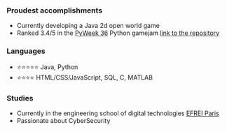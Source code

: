 ### Proudest accomplishments
- Currently developing a Java 2d open world game
- Ranked 3.4/5 in the [PyWeek 36](https://pyweek.org/36/) Python gamejam [link to the repository](https://github.com/ano0002/pyweek-36)

### Languages
- ⭐️⭐️⭐️⭐️⭐️ Java, Python
- ⭐️⭐️⭐️⭐️ HTML/CSS/JavaScript, SQL, C, MATLAB

### Studies
- Currently in the engineering school of digital technologies [EFREI Paris](https://eng.efrei.fr/)
- Passionate about CyberSecurity
